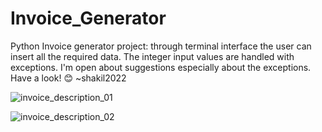# Invoice_Generator
Python Invoice generator project: through terminal interface the user can insert all the required data. The integer input values are handled with exceptions.
I'm open about suggestions especially about the exceptions. Have a look! 😊
~shakil2022


![invoice_description_01](https://github.com/Shakhawat-Shakil/Invoice_Generator/assets/96696222/06141cf4-fcc2-4b81-ac13-3b696288a73e)

![invoice_description_02](https://github.com/Shakhawat-Shakil/Invoice_Generator/assets/96696222/46c33c5f-f553-4614-8792-c9f5cdb29945)


